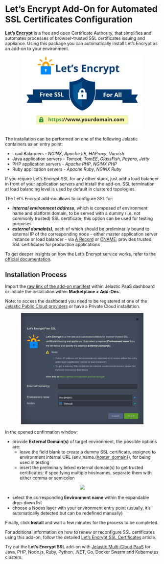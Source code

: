 # Let’s Encrypt Add-On for Automated SSL Certificates Configuration

**[Let’s Encrypt](https://letsencrypt.org/)** is a free and open Certificate Authority, that simplifies and automates processes of browser-trusted SSL certificates issuing and appliance. Using this package you can automatically install Let’s Encrypt as an add-on to your environment.

<p align="center"> 
<img src="https://github.com/jelastic-jps/lets-encrypt/blob/master/images/letsencrypt-jelastic-ssl.png" width="400">
</p>

The installation can be performed on one of the following Jelastic containers as an entry point:
* Load Balancers - _NGINX_, _Apache LB_, _HAProxy_, _Varnish_
* Java application servers - _Tomcat_, _TomEE_, _GlassFish_, _Payara_, _Jetty_
* PHP application servers - _Apache PHP_, _NGINX PHP_
* Ruby application servers - _Apache Ruby_, _NGINX Ruby_

If you require Let’s Encrypt SSL for any other stack, just add a load balancer in front of your application servers and install the add-on. SSL termination at load balancing level is used by default in clustered topologies.

The Let’s Encrypt add-on allows to configure SSL for:
* **_internal environment address_**, which is composed of environment name and platform domain, to be served with a dummy (i.e. not commonly trusted) SSL certificate; this option can be used for testing purposes
* **_external domain(s)_**, each of which should be preliminarily bound to external IP of the corresponding node - either master application server instance or load balancer - via [A Record](https://docs.jelastic.com/a-records-domain-names) or [CNAME](https://docs.jelastic.com/custom-domain-via-cname); provides trusted SSL certificates for production applications

To get deeper insights on how the Let’s Encrypt service works, refer to the [official documentation](https://letsencrypt.org/how-it-works/).

## Installation Process

Import the [raw link of the add-on manifest](https://raw.githubusercontent.com/jelastic-jps/lets-encrypt/master/manifest.jps) within Jelastic PaaS dashboard or initiate the installation within **Marketplace > Add-Ons**.

Note: to access the dashboard you need to be registered at one of the [Jelastic Public Cloud providers](https://jelastic.com/install-application/?manifest=https://raw.githubusercontent.com/jelastic-jps/magento-cluster/master/manifest.jps&keys=app.jelastic.eapps.com;app.cloud.hostnet.nl;app.jelastichosting.nl;app.appengine.flow.ch;app.jelasticlw.com.br;app.mircloud.host;app.jcs.opusinteractive.io;app.paas.quarinet.eu) or have a Private Cloud installation.

<p align="center"> 
<img src="https://github.com/jelastic-jps/lets-encrypt/blob/master/images/install-letsencrypt-ssl.png" width="400">
</p>

In the opened confirmation window:
* provide **External Domain(s)** of target environment, the possible options are:
  * leave the field blank to create a dummy SSL certificate, assigned to environment internal URL (env_name.{[hoster_domain](https://docs.jelastic.com/jelastic-hoster-info)}), for being used in testing
  * insert the preliminary linked external domain(s) to get trusted certificates; if specifying multiple hostnames, separate them with either comma or semicolon
<p align="center">
<img src="https://github.com/jelastic-jps/lets-encrypt/blob/master/images/separate-domains.png" width="400">
</p>

* select the corresponding **Environment name** within the expandable drop-down list 
* choose a Nodes layer with your environment entry point (usually, it’s automatically detected but can be redefined manually)

Finally, click **Install** and wait a few minutes for the process to be completed.

For additional information on how to renew or reconfigure SSL certificates using this add-on, follow the detailed [Let’s Encrypt SSL Certificates](https://jelastic.com/blog/free-ssl-certificates-with-lets-encrypt/) article.

Try out the **Let’s Encrypt SSL** add-on with [Jelastic Multi-Cloud PaaS](https://jelastic.com/) for Java, PHP, Node.js, Ruby, Python, .NET, Go, Docker Swarm and Kubernetes clusters.
